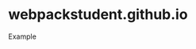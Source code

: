# webpackstudent.github.io
Example

<div class="cont"></div>
<script src="./dist/main.js"></script>
